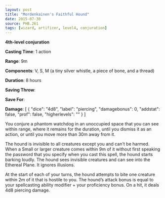 ```yaml
---
layout: post
title: "Mordenkainen's Faithful Hound"
date: 2015-07-30
source: PHB.261
tags: [wizard, artificer, level4, conjuration]
---
```


**4th-level conjuration**

**Casting Time**: 1 action

**Range**: 9m

**Components**: V, S, M (a tiny silver whistle, a piece of bone, and a thread)

**Duration**: 8 hours

**Saving Throw**:

**Save For**:

**Damage**: [ { "dice": "4d8", "label": "piercing", "damagebonus": 0, "addstat": false, "prof": false, "higherlevels": "" } ]

You conjure a phantom watchdog in an unoccupied space that you can see within range, where it remains for the duration, until you dismiss it as an action, or until you move more than 30m away from it.

The hound is invisible to all creatures except you and can't be harmed. When a Small or larger creature comes within 9m of it without first speaking the password that you specify when you cast this spell, the hound starts barking loudly. The hound sees invisible creatures and can see into the Ethereal Plane. It ignores illusions.

At the start of each of your turns, the hound attempts to bite one creature within 2m of it that is hostile to you. The hound’s attack bonus is equal to your spellcasting ability modifier + your proficiency bonus. On a hit, it deals 4d8 piercing damage.
